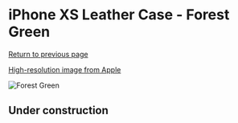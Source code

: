 # iPhone XS Leather Case - Forest Green

[Return to previous page](/iphone_x)

[High-resolution image from Apple](https://store.storeimages.cdn-apple.com/8756/as-images.apple.com/is/MTER2?wid=4500&hei=4500&fmt=png)

<div style="width: 512px"><img src="/almost_uncompressed/MTER2.webp" alt="Forest Green"></div>

## Under construction
